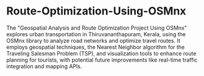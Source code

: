 # Route-Optimization-Using-OSMnx
The "Geospatial Analysis and Route Optimization Project Using OSMnx" explores urban transportation in Thiruvananthapuram, Kerala, using the OSMnx library to analyze road networks and optimize travel routes. It employs geospatial techniques, the  Nearest Neighbor algorithm for the Traveling Salesman Problem (TSP), and visualization tools to enhance route planning for tourists, with potential future improvements like real-time traffic integration and mapping APIs.
